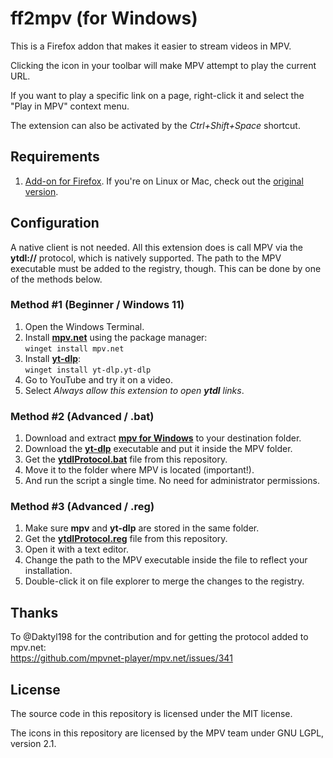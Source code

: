 ff2mpv (for Windows)
======

This is a Firefox addon that makes it easier to stream videos in MPV.

Clicking the icon in your toolbar will make MPV attempt to play the current URL.

If you want to play a specific link on a page, right-click it and select the "Play in MPV" context menu.

The extension can also be activated by the *Ctrl+Shift+Space* shortcut.

## Requirements
1. [Add-on for Firefox](https://addons.mozilla.org/en-US/firefox/addon/ff2mpv-for-windows/). If you're on Linux or Mac, check out the [original version](https://github.com/woodruffw/ff2mpv).

## Configuration
A native client is not needed. All this extension does is call MPV via the **ytdl://** protocol, which is natively supported. The path to the MPV executable must be added to the registry, though. This can be done by one of the methods below.

### Method #1 (Beginner / Windows 11)
1. Open the Windows Terminal.
2. Install **[mpv.net](https://github.com/mpvnet-player/mpv.net)** using the package manager: \
`winget install mpv.net`
3. Install **[yt-dlp](https://github.com/yt-dlp/yt-dlp#release-files)**: \
`winget install yt-dlp.yt-dlp`
4. Go to YouTube and try it on a video.
5. Select *Always allow this extension to open **ytdl** links*.

### Method #2 (Advanced / .bat)
1. Download and extract **[mpv for Windows](https://mpv.io/installation/)** to your destination folder.
3. Download the **[yt-dlp](https://github.com/yt-dlp/yt-dlp#release-files)** executable and put it inside the MPV folder.
4. Get the **[ytdlProtocol.bat](https://github.com/eastmarch/ff2mpv/archive/master.zip)** file from this repository.
5. Move it to the folder where MPV is located (important!).
6. And run the script a single time. No need for administrator permissions.

### Method #3 (Advanced / .reg)
1. Make sure **mpv** and **yt-dlp** are stored in the same folder.
2. Get the **[ytdlProtocol.reg](https://github.com/eastmarch/ff2mpv/archive/master.zip)** file from this repository.
4. Open it with a text editor.
5. Change the path to the MPV executable inside the file to reflect your installation.
6. Double-click it on file explorer to merge the changes to the registry.

## Thanks
To @Daktyl198 for the contribution and for getting the protocol added to mpv.net: \
https://github.com/mpvnet-player/mpv.net/issues/341

## License

The source code in this repository is licensed under the MIT license.

The icons in this repository are licensed by the MPV team under GNU LGPL, version 2.1.
